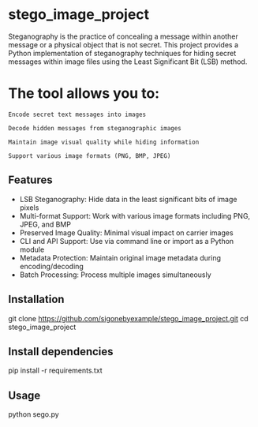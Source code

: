 # stego_image_project
Steganography is the practice of concealing a message within another message or a physical object that is not secret. This project provides a Python implementation of steganography techniques for hiding secret messages within image files using the Least Significant Bit (LSB) method.

# The tool allows you to:

    Encode secret text messages into images

    Decode hidden messages from steganographic images

    Maintain image visual quality while hiding information

    Support various image formats (PNG, BMP, JPEG)

## Features
- LSB Steganography: Hide data in the least significant bits of image pixels
- Multi-format Support: Work with various image formats including PNG, JPEG, and BMP
- Preserved Image Quality: Minimal visual impact on carrier images
- CLI and API Support: Use via command line or import as a Python module
- Metadata Protection: Maintain original image metadata during encoding/decoding
- Batch Processing: Process multiple images simultaneously

## Installation

git clone https://github.com/sigonebyexample/stego_image_project.git
cd stego_image_project

## Install dependencies
pip install -r requirements.txt

## Usage
python sego.py
